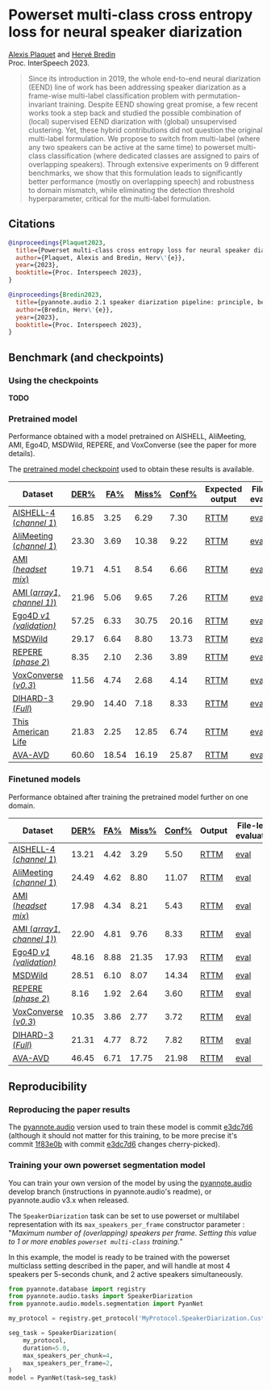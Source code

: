 # Powerset multi-class cross entropy loss for neural speaker diarization

[Alexis Plaquet](https://frenchkrab.github.io/) and [Hervé Bredin](https://herve.niderb.fr)  
Proc. InterSpeech 2023.

> Since its introduction in 2019, the whole end-to-end neural diarization (EEND) line of work has been addressing speaker diarization as a frame-wise multi-label classification problem with permutation-invariant training. Despite EEND showing great promise, a few recent works took a step back and studied the possible combination of (local) supervised EEND diarization with (global) unsupervised clustering. Yet, these hybrid contributions did not question the original multi-label formulation. We propose to switch from multi-label (where any two speakers can be active at the same time) to powerset multi-class classification (where dedicated classes are assigned to pairs of overlapping speakers). Through extensive experiments on 9 different benchmarks, we show that this formulation leads to significantly better performance (mostly on overlapping speech) and robustness to domain mismatch, while eliminating the detection threshold hyperparameter, critical for the multi-label formulation.

## Citations

```bibtex
@inproceedings{Plaquet2023,
  title={Powerset multi-class cross entropy loss for neural speaker diarization},
  author={Plaquet, Alexis and Bredin, Herv\'{e}},
  year={2023},
  booktitle={Proc. Interspeech 2023},
}

@inproceedings{Bredin2023,
  title={pyannote.audio 2.1 speaker diarization pipeline: principle, benchmark, and recipe},
  author={Bredin, Herv\'{e}},
  year={2023},
  booktitle={Proc. Interspeech 2023},
}
```

## Benchmark (and checkpoints)

### Using the checkpoints

**TODO**


### Pretrained model

Performance obtained with a model pretrained on AISHELL, AliMeeting, AMI, Ego4D, MSDWild, REPERE, and VoxConverse (see the paper for more details).

The [pretrained model checkpoint](models/powerset/powerset_pretrained.ckpt) used to obtain these results is available.

|Dataset | [DER%](. "Diarization error rate") | [FA%](. "False alarm rate") | [Miss%](. "Missed detection rate") | [Conf%](. "Speaker confusion rate") | Expected output | File-level evaluation |
|---|---|---|---|---|---|---|
[AISHELL-4 (*channel 1*)](http://www.openslr.org/111/) | 16.85 | 3.25 | 6.29 | 7.30 | [RTTM](rttm/powerset/pretrained/AISHELL.SpeakerDiarization.Benchmark.test.rttm) | [eval](eval/powerset/pretrained/AISHELL.SpeakerDiarization.Benchmark.test.eval)
[AliMeeting (*channel 1*)](https://www.openslr.org/119/) | 23.30 | 3.69 | 10.38 | 9.22 | [RTTM](rttm/powerset/pretrained/AliMeeting.SpeakerDiarization.Benchmark.test.rttm) | [eval](eval/powerset/pretrained/AliMeeting.SpeakerDiarization.Benchmark.test.eval)
[AMI (*headset mix*)](https://groups.inf.ed.ac.uk/ami/corpus/) | 19.71 | 4.51 | 8.54 | 6.66 | [RTTM](rttm/powerset/pretrained/AMI.SpeakerDiarization.Benchmark.test.rttm) | [eval](eval/powerset/pretrained/AMI.SpeakerDiarization.Benchmark.test.eval)
[AMI (*array1, channel 1)*)](https://groups.inf.ed.ac.uk/ami/corpus/) | 21.96 | 5.06 | 9.65 | 7.26 | [RTTM](rttm/powerset/pretrained/AMI-SDM.SpeakerDiarization.Benchmark.test.rttm) | [eval](eval/powerset/pretrained/AMI-SDM.SpeakerDiarization.Benchmark.test.eval)
[Ego4D *v1 (validation)*](https://arxiv.org/abs/2110.07058) | 57.25 | 6.33 | 30.75 | 20.16 | [RTTM](rttm/powerset/pretrained/Ego4D.SpeakerDiarization.Benchmark.development.rttm) | [eval](eval/powerset/pretrained/Ego4D.SpeakerDiarization.Benchmark.development.eval)
[MSDWild]() | 29.17 | 6.64 | 8.80 | 13.73 | [RTTM](rttm/powerset/pretrained/MSDWILD.SpeakerDiarization.Benchmark.test.rttm) | [eval](eval/powerset/pretrained/MSDWILD.SpeakerDiarization.Benchmark.test.eval)
[REPERE (*phase 2*)](https://islrn.org/resources/360-758-359-485-0/) | 8.35 | 2.10 | 2.36 | 3.89 | [RTTM](rttm/powerset/pretrained/REPERE.SpeakerDiarization.Benchmark.test.rttm) | [eval](eval/powerset/pretrained/REPERE.SpeakerDiarization.Benchmark.test.eval)
[VoxConverse (*v0.3*)](https://github.com/joonson/voxconverse) | 11.56 | 4.74 | 2.68 | 4.14 | [RTTM](rttm/powerset/pretrained/VoxConverse.SpeakerDiarization.Benchmark.test.rttm) | [eval](eval/powerset/pretrained/VoxConverse.SpeakerDiarization.Benchmark.test.eval)
[DIHARD-3 (*Full*)](https://arxiv.org/abs/2012.01477) | 29.90 | 14.40 | 7.18 | 8.33 | [RTTM](rttm/powerset/pretrained/DIHARD.SpeakerDiarization.Benchmark.test.rttm) | [eval](eval/powerset/pretrained/DIHARD.SpeakerDiarization.Benchmark.test.eval)
[This American Life](https://arxiv.org/abs/2005.08072) | 21.83 | 2.25 | 12.85 | 6.74 | [RTTM](rttm/powerset/pretrained/ThisAmericanLife.SpeakerDiarization.Benchmark.test.rttm) | [eval](eval/powerset/pretrained/ThisAmericanLife.SpeakerDiarization.Benchmark.test.eval)
[AVA-AVD](https://arxiv.org/abs/2111.14448) | 60.60 | 18.54 | 16.19 | 25.87 | [RTTM](rttm/powerset/pretrained/AVA-AVD.SpeakerDiarization.Benchmark.test.rttm) | [eval](eval/powerset/pretrained/AVA-AVD.SpeakerDiarization.Benchmark.test.eval)

### Finetuned models

Performance obtained after training the pretrained model further on one domain.

|Dataset | [DER%](. "Diarization error rate") | [FA%](. "False alarm rate") | [Miss%](. "Missed detection rate") | [Conf%](. "Speaker confusion rate") | Output | File-level evaluation | Model checkpoint |
|---|---|---|---|---|---|---|---|
[AISHELL-4 (*channel 1*)](http://www.openslr.org/111/) | 13.21 | 4.42 | 3.29 | 5.50 | [RTTM](rttm/powerset/adapted/AISHELL.SpeakerDiarization.Benchmark.test.rttm) | [eval](eval/powerset/adapted/AISHELL.SpeakerDiarization.Benchmark.test.eval) | [checkpoint](models/powerset/adapted/AISHELL.ckpt)
[AliMeeting (*channel 1*)](https://www.openslr.org/119/) | 24.49 | 4.62 | 8.80 | 11.07 | [RTTM](rttm/powerset/adapted/AliMeeting.SpeakerDiarization.Benchmark.test.rttm) | [eval](eval/powerset/adapted/AliMeeting.SpeakerDiarization.Benchmark.test.eval) | [checkpoint](models/powerset/adapted/AliMeeting.ckpt)
[AMI (*headset mix*)](https://groups.inf.ed.ac.uk/ami/corpus/) | 17.98 | 4.34 | 8.21 | 5.43 | [RTTM](rttm/powerset/adapted/AMI.SpeakerDiarization.Benchmark.test.rttm) | [eval](eval/powerset/adapted/AMI.SpeakerDiarization.Benchmark.test.eval) | [checkpoint](models/powerset/adapted/AMI.ckpt)
[AMI (*array1, channel 1)*)](https://groups.inf.ed.ac.uk/ami/corpus/) | 22.90 | 4.81 | 9.76 | 8.33 | [RTTM](rttm/powerset/adapted/AMI-SDM.SpeakerDiarization.Benchmark.test.rttm) | [eval](eval/powerset/adapted/AMI-SDM.SpeakerDiarization.Benchmark.test.eval) | [checkpoint](models/powerset/adapted/AMI-SDM.ckpt)
[Ego4D *v1 (validation)*](https://arxiv.org/abs/2110.07058) | 48.16 | 8.88 | 21.35 | 17.93 | [RTTM](rttm/powerset/adapted/Ego4D.SpeakerDiarization.Benchmark.development.rttm) | [eval](eval/powerset/adapted/Ego4D.SpeakerDiarization.Benchmark.development.eval) | [checkpoint](models/powerset/adapted/Ego4D.ckpt)
[MSDWild]() | 28.51 | 6.10 | 8.07 | 14.34 | [RTTM](rttm/powerset/adapted/MSDWILD.SpeakerDiarization.Benchmark.test.rttm) | [eval](eval/powerset/adapted/MSDWILD.SpeakerDiarization.Benchmark.test.eval) | [checkpoint](models/powerset/adapted/MSDWILD.ckpt)
[REPERE (*phase 2*)](https://islrn.org/resources/360-758-359-485-0/) | 8.16 | 1.92 | 2.64 | 3.60 | [RTTM](rttm/powerset/adapted/REPERE.SpeakerDiarization.Benchmark.test.rttm) | [eval](eval/powerset/adapted/REPERE.SpeakerDiarization.Benchmark.test.eval) | [checkpoint](models/powerset/adapted/REPERE.ckpt)
[VoxConverse (*v0.3*)](https://github.com/joonson/voxconverse) | 10.35 | 3.86 | 2.77 | 3.72 | [RTTM](rttm/powerset/adapted/VoxConverse.SpeakerDiarization.Benchmark.test.rttm) | [eval](eval/powerset/adapted/VoxConverse.SpeakerDiarization.Benchmark.test.eval) | [checkpoint](models/powerset/adapted/VoxConverse.ckpt)
[DIHARD-3 (*Full*)](https://arxiv.org/abs/2012.01477) | 21.31 | 4.77 | 8.72 | 7.82 | [RTTM](rttm/powerset/adapted/DIHARD.SpeakerDiarization.Benchmark.test.rttm) | [eval](eval/powerset/adapted/DIHARD.SpeakerDiarization.Benchmark.test.eval) | [checkpoint](models/powerset/adapted/DIHARD.ckpt)
[AVA-AVD](https://arxiv.org/abs/2111.14448) | 46.45 | 6.71 | 17.75 | 21.98 | [RTTM](rttm/powerset/adapted/AVA-AVD.SpeakerDiarization.Benchmark.test.rttm) | [eval](eval/powerset/adapted/AVA-AVD.SpeakerDiarization.Benchmark.test.eval) | [checkpoint](models/powerset/adapted/AVA-AVD.ckpt)


## Reproducibility

### Reproducing the paper results
The [pyannote.audio](https://github.com/pyannote/pyannote-audio) version used to train these model is commit [e3dc7d6](https://github.com/pyannote/pyannote-audio/commit/e3dc7d68cc60c7d4f89df005b58674aa936b0882) (although it should not matter for this training, to be more precise it's commit [1f83e0b](https://github.com/pyannote/pyannote-audio/commit/1f83e0b867e5b9e0221e238e7955b7d6fc4ea967) with commit [e3dc7d6](https://github.com/pyannote/pyannote-audio/commit/e3dc7d68cc60c7d4f89df005b58674aa936b0882) changes cherry-picked).

### Training your own powerset segmentation model
You can train your own version of the model by using the [pyannote.audio](https://github.com/pyannote/pyannote-audio) develop branch (instructions in pyannote.audio's readme), or pyannote.audio v3.x when released.

The `SpeakerDiarization` task can be set to use powerset or multilabel representation with its `max_speakers_per_frame` constructor parameter : "*Maximum number of (overlapping) speakers per frame. Setting this value to 1 or more enables `powerset multi-class` training.*"

In this example, the model is ready to be trained with the powerset multiclass setting described in the paper, and will handle at most 4 speakers per 5-seconds chunk, and 2 active speakers simultaneously.

```python
from pyannote.database import registry
from pyannote.audio.tasks import SpeakerDiarization
from pyannote.audio.models.segmentation import PyanNet

my_protocol = registry.get_protocol('MyProtocol.SpeakerDiarization.Custom')

seg_task = SpeakerDiarization(
    my_protocol, 
    duration=5.0,
    max_speakers_per_chunk=4,
    max_speakers_per_frame=2,
)
model = PyanNet(task=seg_task)
```

